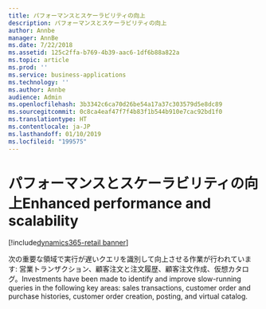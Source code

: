 ```yaml
---
title: パフォーマンスとスケーラビリティの向上
description: パフォーマンスとスケーラビリティの向上
author: Annbe
manager: AnnBe
ms.date: 7/22/2018
ms.assetid: 125c2ffa-b769-4b39-aac6-1df6b88a822a
ms.topic: article
ms.prod: ''
ms.service: business-applications
ms.technology: ''
ms.author: Annbe
audience: Admin
ms.openlocfilehash: 3b3342c6ca70d26be54a17a37c303579d5e8dc89
ms.sourcegitcommit: 0c8ca4eaf47f7f4b83f1b544b910e7cac92bd1f0
ms.translationtype: HT
ms.contentlocale: ja-JP
ms.lasthandoff: 01/10/2019
ms.locfileid: "199575"
---
```

#  <a name="enhanced-performance-and-scalability"></a><span data-ttu-id="2850a-103">パフォーマンスとスケーラビリティの向上</span><span class="sxs-lookup"><span data-stu-id="2850a-103">Enhanced performance and scalability</span></span>

[!include[dynamics365-retail banner](../includes/dynamics365-retail.md)]




<span data-ttu-id="2850a-104">次の重要な領域で実行が遅いクエリを識別して向上させる作業が行われています: 営業トランザクション、顧客注文と注文履歴、顧客注文作成、仮想カタログ。</span><span class="sxs-lookup"><span data-stu-id="2850a-104">Investments have been made to identify and improve slow-running queries in the following key areas: sales transactions, customer order and purchase histories, customer order creation, posting, and virtual catalog.</span></span>
